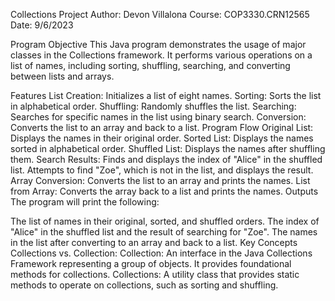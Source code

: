 Collections Project
Author: Devon Villalona
Course: COP3330.CRN12565
Date: 9/6/2023

Program Objective
This Java program demonstrates the usage of major classes in the Collections framework. It performs various operations on a list of names, including sorting, shuffling, searching, and converting between lists and arrays.

Features
List Creation: Initializes a list of eight names.
Sorting: Sorts the list in alphabetical order.
Shuffling: Randomly shuffles the list.
Searching: Searches for specific names in the list using binary search.
Conversion: Converts the list to an array and back to a list.
Program Flow
Original List: Displays the names in their original order.
Sorted List: Displays the names sorted in alphabetical order.
Shuffled List: Displays the names after shuffling them.
Search Results:
Finds and displays the index of "Alice" in the shuffled list.
Attempts to find "Zoe", which is not in the list, and displays the result.
Array Conversion:
Converts the list to an array and prints the names.
List from Array: Converts the array back to a list and prints the names.
Outputs
The program will print the following:

The list of names in their original, sorted, and shuffled orders.
The index of "Alice" in the shuffled list and the result of searching for "Zoe".
The names in the list after converting to an array and back to a list.
Key Concepts
Collections vs. Collection:
Collection: An interface in the Java Collections Framework representing a group of objects. It provides foundational methods for collections.
Collections: A utility class that provides static methods to operate on collections, such as sorting and shuffling.

